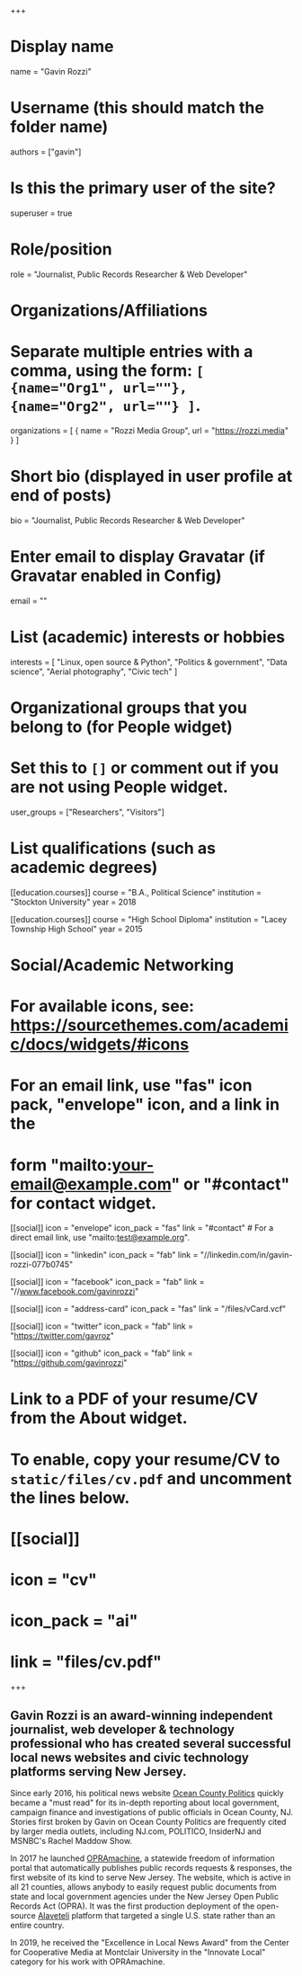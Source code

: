+++
# Display name
name = "Gavin Rozzi"

# Username (this should match the folder name)
authors = ["gavin"]

# Is this the primary user of the site?
superuser = true

# Role/position
role = "Journalist, Public Records Researcher & Web Developer"

# Organizations/Affiliations
#   Separate multiple entries with a comma, using the form: `[ {name="Org1", url=""}, {name="Org2", url=""} ]`.
organizations = [ { name = "Rozzi Media Group", url = "https://rozzi.media" } ]

# Short bio (displayed in user profile at end of posts)
bio = "Journalist, Public Records Researcher & Web Developer"

# Enter email to display Gravatar (if Gravatar enabled in Config)
email = ""

# List (academic) interests or hobbies
interests = [
  "Linux, open source & Python",
    "Politics & government",
    "Data science",
    "Aerial photography",
    "Civic tech"
]

# Organizational groups that you belong to (for People widget)
#   Set this to `[]` or comment out if you are not using People widget.
user_groups = ["Researchers", "Visitors"]

# List qualifications (such as academic degrees)
[[education.courses]]
  course = "B.A., Political Science"
  institution = "Stockton University"
  year = 2018

[[education.courses]]
  course = "High School Diploma"
  institution = "Lacey Township High School"
  year = 2015

# Social/Academic Networking
# For available icons, see: https://sourcethemes.com/academic/docs/widgets/#icons
#   For an email link, use "fas" icon pack, "envelope" icon, and a link in the
#   form "mailto:your-email@example.com" or "#contact" for contact widget.

[[social]]
  icon = "envelope"
  icon_pack = "fas"
  link = "#contact"  # For a direct email link, use "mailto:test@example.org".

[[social]]
  icon = "linkedin"
  icon_pack = "fab"
  link = "//linkedin.com/in/gavin-rozzi-077b0745"

[[social]]
  icon = "facebook"
  icon_pack = "fab"
  link = "//www.facebook.com/gavinrozzi"

[[social]]
  icon = "address-card"
  icon_pack = "fas"
  link = "/files/vCard.vcf"

[[social]]
  icon = "twitter"
  icon_pack = "fab"
  link = "https://twitter.com/gavroz"

[[social]]
  icon = "github"
  icon_pack = "fab"
  link = "https://github.com/gavinrozzi"

# Link to a PDF of your resume/CV from the About widget.
# To enable, copy your resume/CV to `static/files/cv.pdf` and uncomment the lines below.
# [[social]]
#   icon = "cv"
#   icon_pack = "ai"
#   link = "files/cv.pdf"

+++

## <strong>Gavin Rozzi</strong> is an award-winning independent journalist, web developer & technology professional who has created several successful local news websites and civic technology platforms serving New Jersey. 

Since early 2016, his political news website [Ocean County Politics](https://politicsoc.com) quickly became a "must read" for its in-depth reporting about local government, campaign finance and investigations of public officials in Ocean County, NJ. Stories first broken by Gavin on Ocean County Politics are frequently cited by larger media outlets, including NJ.com, POLITICO, InsiderNJ and MSNBC's Rachel Maddow Show.

In 2017 he launched [OPRAmachine](https://opramachine.com/), a statewide freedom of information portal that automatically publishes public records requests & responses, the first website of its kind to serve New Jersey. The website, which is active in all 21 counties, allows anybody to easily request public documents from state and local government agencies under the New Jersey Open Public Records Act (OPRA).  It was the first production deployment of the open-source [Alaveteli](https://www.mysociety.org/2017/12/06/introducing-opramachine-tackling-political-corruption-in-new-jersey/) platform that targeted a single U.S. state rather than an entire country.

In 2019, he received the "Excellence in Local News Award" from the Center for Cooperative Media at Montclair University in the "Innovate Local" category for his work with OPRAmachine.
